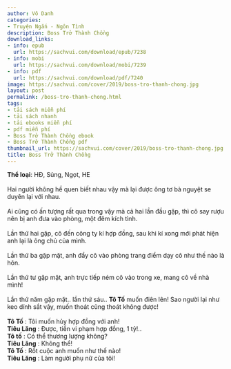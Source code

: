 ```yaml
---
author: Vô Danh
categories:
- Truyện Ngắn - Ngôn Tình
description: Boss Trở Thành Chồng
download_links:
- info: epub
  url: https://sachvui.com/download/epub/7238
- info: mobi
  url: https://sachvui.com/download/mobi/7239
- info: pdf
  url: https://sachvui.com/download/pdf/7240
image: https://sachvui.com/cover/2019/boss-tro-thanh-chong.jpg
layout: post
permalink: /boss-tro-thanh-chong.html
tags:
- tải sách miễn phí
- tải sách nhanh
- tải ebooks miễn phí
- pdf miễn phí
- Boss Trở Thành Chồng ebook
- Boss Trở Thành Chồng pdf
thumbnail_url: https://sachvui.com/cover/2019/boss-tro-thanh-chong.jpg
title: Boss Trở Thành Chồng
---
```


 <div class="item-desc text-justify"> <p><strong>Thể loại</strong>: HĐ, Sủng, Ngọt, HE<br><br>Hai người không hề quen biết nhau vậy mà lại được ông tơ bà nguyệt se duyên lại với nhau.<br><br>Ai cũng có ấn tượng rất qua trong vậy mà cả hai lần đầu gặp, thì cô say rượu nên bị anh đưa vào phòng, một đêm kích tình.<br><br>Lần thứ hai gặp, cô đến công ty kí hợp đồng, sau khi kí xong mới phát hiện anh lại là ông chủ của mình.<br><br>Lần thứ ba gặp mặt, anh đẩy cô vào phòng trang điểm dạy cô như thế nào là hôn.<br><br>Lần thứ tư gặp mặt, anh trực tiếp ném cô vào trong xe, mang cô về nhà mình!<br><br>Lần thứ năm gặp mặt.. lần thứ sáu.. <strong>Tô Tố</strong> muốn điên lên! Sao người lại như keo dính sắt vậy, muốn thoát cũng thoát không được!<br><br><strong>Tô Tố</strong> : Tôi muốn hủy hợp đồng với anh!<br><strong>Tiêu Lăng</strong> : Được, tiền vi phạm hợp đồng, 1 tỷ!..<br><strong>Tô tố</strong> : Có thể thương lượng không?<br><strong>Tiêu Lăng</strong> : Không thể!<br><strong>Tô Tố</strong> : Rốt cuộc anh muốn như thế nào!<br><strong>Tiêu Lăng</strong> : Làm người phụ nữ của tôi!</p> </div>